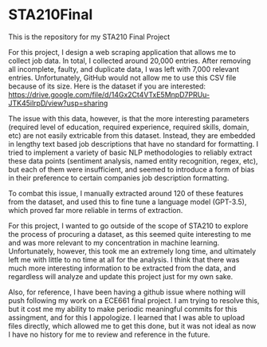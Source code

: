 # STA210Final
This is the repository for my STA210 Final Project

For this project, I design a web scraping application that allows me to collect job data. In total, I collected around 20,000 entries. After removing all incomplete, faulty, and duplicate data, I was left with 7,000 relevant entries. Unfortunately, GitHub would not allow me to use this CSV file because of its size. Here is the dataset if you are interested: https://drive.google.com/file/d/14Gx2Ct4VTxE5MnpD7PRUu-JTK45ilrpD/view?usp=sharing

The issue with this data, however, is that the more interesting parameters (required level of education, required experience, required skills, domain, etc) are not easily extricable from this dataset. Instead, they are embedded in lengthy text based job descriptions that have no standard for formatting. I tried to implement a variety of basic NLP methodologies to reliably extract these data points (sentiment analysis, named entity recognition, regex, etc), but each of them were insufficient, and seemed to introduce a form of bias in their preference to certain companies job description formatting. 

To combat this issue, I manually extracted around 120 of these features from the dataset, and used this to fine tune a language model (GPT-3.5), which proved far more reliable in terms of extraction.

For this project, I wanted to go outside of the scope of STA210 to explore the process of procuring a dataset, as this seemed quite interesting to me and was more relevant to my concentration in machine learning. Unfortunately, however, this took me an extremely long time, and ultimately left me with little to no time at all for the analysis. I think that there was much more interesting information to be extracted from the data, and regardless will analyze and update this project just for my own sake. 

Also, for reference, I have been having a github issue where nothing will push following my work on a ECE661 final project. I am trying to resolve this, but it cost me my ability to make periodic meaningful commits for this assingment, and for this I appologize. I learned that I was able to upload files directly, which allowed me to get this done, but it was not ideal as now I have no history for me to review and reference in the future. 
